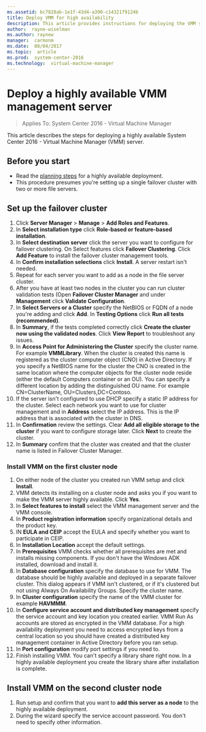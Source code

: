 ```yaml
---
ms.assetid: bc7828ab-1e1f-43d4-a390-c14321f9124b
title: Deploy VMM for high availability
description: This article provides instructions for deploying the VMM server in high availability mode
author:  rayne-wiselman
ms.author: raynew
manager:  carmonm
ms.date:  08/04/2017
ms.topic:  article
ms.prod:  system-center-2016
ms.technology:  virtual-machine-manager
---
```


# Deploy a highly available VMM management server

>Applies To: System Center 2016 - Virtual Machine Manager

This article describes the steps for deploying a highly available System Center 2016 - Virtual Machine Manager (VMM) server.

## Before you start

- Read the [planning steps](plan-ha-install.md) for a highly available deployment.
- This procedure presumes you're setting up a single failover cluster with two or more file servers.

## Set up the failover cluster

1. Click **Server Manager** > **Manage** > **Add Roles and Features**.
2. In **Select installation type** click **Role-based or feature-based installation**.
3. In **Select destination server** click the server you want to configure for failover clustering. On Select features click **Failover Clustering**. Click **Add Feature** to install the failover cluster management tools.
4. In **Confirm installation selections** click **Install**. A server restart isn't needed.
5. Repeat for each server you want to add as a node in the file server cluster.
6. After you have at least two nodes in the cluster you can run cluster validation tests (Open **Failover Cluster Manager** and under **Management** click **Validate Configuration**.
7. In **Select Servers or a Cluster** specify the NetBIOS or FQDN of a node you're adding and click **Add**. In **Testing Options** click **Run all tests (recommended)**.
8. In **Summary**, if the tests completed correctly click **Create the cluster now using the validated nodes**. Click **View Report** to troubleshoot any issues.
9. In **Access Point for Administering the Cluster** specify the cluster name. For example **VMMLibrary**. When the cluster is created this name is registered as the cluster computer object (CNO) in Active Directory. If you specify a NetBIOS name for the cluster the CNO is created in the same location where the computer objects for the cluster node reside (either the default Computers container or an OU). You can specify a different location by adding the distinguished OU name. For example CN=ClusterName, OU=Clusters,DC=Contoso.
10. If the server isn't configured to use DHCP specify a static IP address for the cluster. Select each network you want to use for cluster management and in **Address** select the IP address. This is the IP address that is associated with the cluster in DNS.
11. In **Confirmation** review the settings. Clear **Add all eligible storage to the cluster** if you want to configure storage later. Click **Next** to create the cluster.
12. In **Summary** confirm that the cluster was created and that the cluster name is listed in Failover Cluster Manager.

### Install VMM on the first cluster node

1. On either node of the cluster you created run VMM setup and click **Install**.
2. VMM detects its installing on a cluster node and asks you if you want to make the VMM server highly available. Click **Yes**.
3. In **Select features to install** select the VMM management server and the VMM console.
4. In **Product registration information** specify organizational details and the product key.
5. IN **EULA and CEIP** accept the EULA and specify whether you want to participate in CEIP.
6. In **Installation Location** accept the default settings.
7. In **Prerequisites** VMM checks whether all prerequisites are met and installs missing components. If you don't have the Windows ADK installed, download and install it.
8. In **Database configuration** specify the database to use for VMM. The database should be highly available and deployed in a separate failover cluster. This dialog appears if VMM isn't clustered, or if it's clustered but not using Always On Availability Groups. Specify the cluster name.
9. In **Cluster configuration** specify the name of the VMM cluster for example **HAVMMM**.
9. In **Configure service account and distributed key management** specify the service account and key location you created earlier. VMM Run As accounts are stored as encrypted in the VMM database. For a high availability deployment you need to access encrypted keys from a central location so you should have created a distributed key management container in Active Directory before you ran setup.
10. In **Port configuration** modify port settings if you need to.
11. Finish installing VMM. You can't specify a library share right now. In a highly available deployment you create the library share after installation is complete.

## Install VMM on the second cluster node

1. Run setup and confirm that you want to **add this server as a node** to the highly available deployment.
2. During the wizard specify the service account password. You don't need to specify other information.
